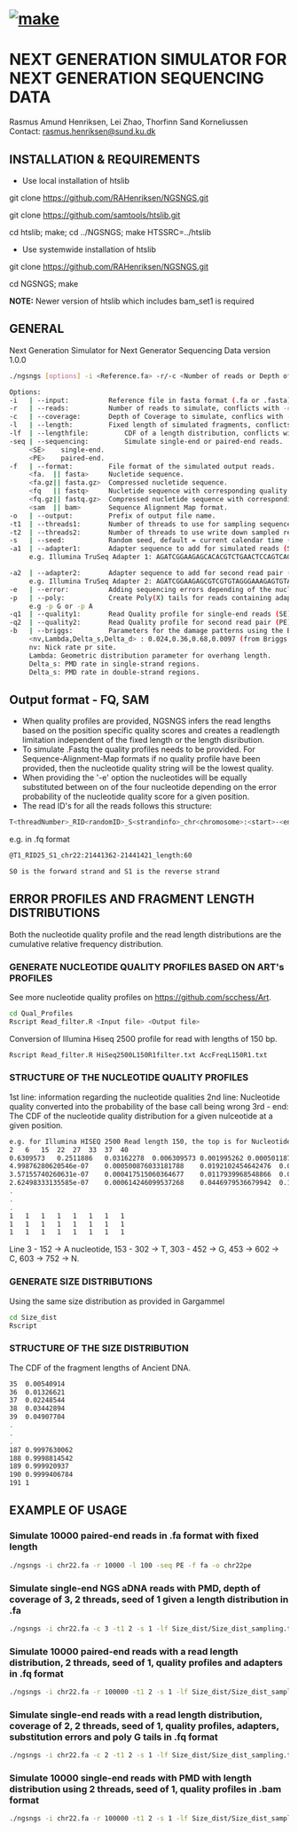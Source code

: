  # [![make](https://github.com/RAHenriksen/SimulAncient/actions/workflows/make.yml/badge.svg)](https://github.com/RAHenriksen/NGSNGS/actions/workflows/make.yml) 

# NEXT GENERATION SIMULATOR FOR NEXT GENERATION SEQUENCING DATA
Rasmus Amund Henriksen, Lei Zhao, Thorfinn Sand Korneliussen \
Contact: rasmus.henriksen@sund.ku.dk

## INSTALLATION & REQUIREMENTS
* Use local installation of htslib

git clone https://github.com/RAHenriksen/NGSNGS.git

git clone https://github.com/samtools/htslib.git

cd htslib; make; cd ../NGSNGS; make HTSSRC=../htslib

* Use systemwide installation of htslib

git clone https://github.com/RAHenriksen/NGSNGS.git

cd NGSNGS; make

**NOTE:** Newer version of htslib which includes bam_set1 is required

## GENERAL
Next Generation Simulator for Next Generator Sequencing Data version 1.0.0 

~~~~bash
./ngsngs [options] -i <Reference.fa> -r/-c <Number of reads or Depth of coverage> -l/-lf <Fixed length or Length file> -seq <SE/PE> -f <Output format> -o <Prefix output name>

Options: 
-i   | --input: 		 Reference file in fasta format (.fa or .fasta) to sample reads.
-r   | --reads: 		 Number of reads to simulate, conflicts with -c option.
-c   | --coverage: 		 Depth of Coverage to simulate, conflics with -r option.
-l   | --length: 		 Fixed length of simulated fragments, conflicts with -lf option.
-lf  | --lengthfile: 		 CDF of a length distribution, conflicts with -l option.
-seq | --sequencing: 		 Simulate single-end or paired-end reads.
	 <SE>	 single-end. 
 	 <PE>	 paired-end.
-f   | --format: 		 File format of the simulated output reads.
	 <fa.  || fasta>	 Nucletide sequence. 
 	 <fa.gz|| fasta.gz>	 Compressed nucletide sequence. 
 	 <fq   || fastq>	 Nucletide sequence with corresponding quality score. 
 	 <fq.gz|| fastq.gz>	 Compressed nucletide sequence with corresponding quality score. 
 	 <sam  || bam>		 Sequence Alignment Map format.
-o   | --output: 		 Prefix of output file name.
-t1  | --threads1: 		 Number of threads to use for sampling sequence reads, default = 1.
-t2  | --threads2: 		 Number of threads to use write down sampled reads, default = 1.
-s   | --seed: 			 Random seed, default = current calendar time (s).
-a1  | --adapter1: 		 Adapter sequence to add for simulated reads (SE) or first read pair (PE).
	 e.g. Illumina TruSeq Adapter 1: AGATCGGAAGAGCACACGTCTGAACTCCAGTCACCGATTCGATCTCGTATGCCGTCTTCTGCTTG 

-a2  | --adapter2: 		 Adapter sequence to add for second read pair (PE). 
	 e.g. Illumina TruSeq Adapter 2: AGATCGGAAGAGCGTCGTGTAGGGAAAGAGTGTAGATCTCGGTGGTCGCCGTATCATTT 
-e   | --error: 		 Adding sequencing errors depending of the nucleotide quality score and the corresponding error rate. 
-p   | --poly: 			 Create Poly(X) tails for reads containing adapters with lengths below the inferred readcycle length. 
 	 e.g -p G or -p A 
-q1  | --quality1: 		 Read Quality profile for single-end reads (SE) or first read pair (PE).
-q2  | --quality2: 		 Read Quality profile for second read pair (PE).
-b   | --briggs: 		 Parameters for the damage patterns using the Briggs model.
	 <nv,Lambda,Delta_s,Delta_d> : 0.024,0.36,0.68,0.0097 (from Briggs et al., 2007).
	 nv: Nick rate pr site. 
 	 Lambda: Geometric distribution parameter for overhang length.
 	 Delta_s: PMD rate in single-strand regions.
 	 Delta_s: PMD rate in double-strand regions.
~~~~

## Output format - FQ, SAM
* When quality profiles are provided, NGSNGS infers the read lengths based on the position specific quality scores and creates a readlength limitation independent of the fixed length or the length disribution. 
* To simulate .Fastq the quality profiles needs to be provided. For Sequence-Alignment-Map formats if no quality profile have been provided, then the nucleotide quality string will be the lowest quality.
* When providing the '-e' option the nucleotides will be equally substituted between on of the four nucleotide depending on the error probability of the nucleotide quality score for a given position.
* The read ID's for all the reads follows this structure:
~~~~bash
T<threadNumber>_RID<randomID>_S<strandinfo>_chr<chromosome>:<start>-<end>_length:<sequencelength>
~~~~
e.g. in .fq format
~~~~bash
@T1_RID25_S1_chr22:21441362-21441421_length:60

S0 is the forward strand and S1 is the reverse strand
~~~~
## ERROR PROFILES AND FRAGMENT LENGTH DISTRIBUTIONS
Both the nucleotide quality profile  and the read length distributions are the cumulative relative frequency distribution.

### GENERATE NUCLEOTIDE QUALITY PROFILES BASED ON ART's PROFILES
See more nucleotide quality profiles on https://github.com/scchess/Art. 

~~~~bash
cd Qual_Profiles
Rscript Read_filter.R <Input file> <Output file>
~~~~
Conversion of Illumina Hiseq 2500 profile for read with lengths of 150 bp.
~~~~bash
Rscript Read_filter.R HiSeq2500L150R1filter.txt AccFreqL150R1.txt
~~~~

### STRUCTURE OF THE NUCLEOTIDE QUALITY PROFILES
1st line: information regarding the nucleotide qualities
2nd line: Nucleotide quality converted into the probability of the base call being wrong
3rd - end: The CDF of the nucleotide quality distribution for a given nulceotide at a given position. 
~~~~bash
e.g. for Illumina HISEQ 2500 Read length 150, the top is for Nucleotide A, the Bottom from Nucleotde N.
2	6	15	22	27	33	37	40
0.6309573	0.2511886	0.03162278	0.006309573	0.001995262	0.0005011872	0.0001995262	0.0001
4.99876280620546e-07	0.000500876033181788	0.0192102454642476	0.0418921316974049	0.145226556427284	1	1	1
3.57155740260631e-07	0.000417515060364677	0.0117939968548866	0.0281474438899403	0.0982699733097515	1	1	1
2.62498333135585e-07	0.000614246099537268	0.0446979536679942	0.105743516028673	0.239278780579743	1	1	1
.
.
.
1	1	1	1	1	1	1	1
1	1	1	1	1	1	1	1
1	1	1	1	1	1	1	1
~~~~
Line 3 - 152 -> A nucleotide, 153 - 302 -> T, 303 - 452 -> G, 453 -> 602 -> C, 603 -> 752 -> N.
### GENERATE SIZE DISTRIBUTIONS
Using the same size distribution as provided in Gargammel
~~~~bash
cd Size_dist
Rscript 
~~~~
### STRUCTURE OF THE SIZE DISTRIBUTION
The CDF of the fragment lengths of Ancient DNA.
~~~~bash
35	0.00540914
36	0.01326621
37	0.02248544
38	0.03442894
39	0.04907704
.
.
.
187	0.9997630062
188	0.9998814542
189	0.999920937
190	0.9999406784
191	1
~~~~
## EXAMPLE OF USAGE
### Simulate 10000 paired-end reads in .fa format with fixed length
~~~~bash
./ngsngs -i chr22.fa -r 10000 -l 100 -seq PE -f fa -o chr22pe
~~~~
### Simulate single-end NGS aDNA reads with PMD, depth of coverage of 3, 2 threads, seed of 1 given a length distribution in .fa
~~~~bash
./ngsngs -i chr22.fa -c 3 -t1 2 -s 1 -lf Size_dist/Size_dist_sampling.txt -seq SE -b 0.024,0.36,0.68,0.0097 -f fa -o chr22se
~~~~
### Simulate 10000 paired-end reads with a read length distribution, 2 threads, seed of 1, quality profiles and adapters in .fq format
~~~~bash
./ngsngs -i chr22.fa -r 100000 -t1 2 -s 1 -lf Size_dist/Size_dist_sampling.txt -q1 Qual_profiles/AccFreqL150R1.txt -q2 Qual_profiles/AccFreqL150R2.txt -a1 AGATCGGAAGAGCACACGTCTGAACTCCAGTCACCGATTCGATCTCGTATGCCGTCTTCTGCTTG -a2 AGATCGGAAGAGCGTCGTGTAGGGAAAGAGTGTAGATCTCGGTGGTCGCCGTATCATTT -seq PE -f fq -o chr22pe
~~~~
### Simulate single-end reads with a read length distribution, coverage of 2, 2 threads, seed of 1, quality profiles, adapters, substitution errors and poly G tails in .fq format
~~~~bash
./ngsngs -i chr22.fa -c 2 -t1 2 -s 1 -lf Size_dist/Size_dist_sampling.txt -q1 Qual_profiles/AccFreqL150R1.txt -a1 AGATCGGAAGAGCACACGTCTGAACTCCAGTCACCGATTCGATCTCGTATGCCGTCTTCTGCTTG -seq SE -e T -p G -f fq -o chr22se
~~~~
### Simulate 10000 single-end reads with PMD with length distribution using 2 threads, seed of 1, quality profiles in .bam format
~~~~bash
./ngsngs -i chr22.fa -r 100000 -t1 2 -s 1 -lf Size_dist/Size_dist_sampling.txt -seq SE -b 0.024,0.36,0.68,0.0097 -q1 Qual_profiles/AccFreqL150R1.txt -f bam -o chr22se
~~~~

